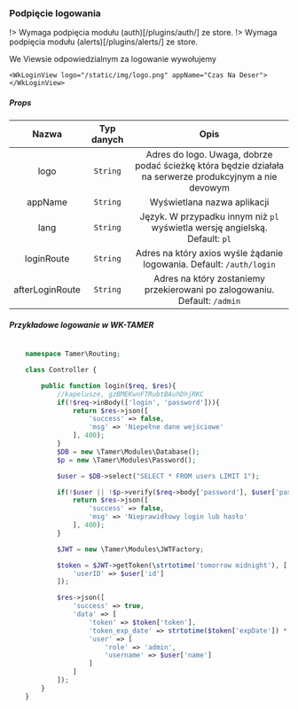 ### Podpięcie logowania

!> Wymaga podpięcia modułu (auth)[/plugins/auth/] ze store.
!> Wymaga podpięcia modułu (alerts)[/plugins/alerts/] ze store.

We Viewsie odpowiedzialnym za logowanie wywołujemy 
```
<WkLoginView logo="/static/img/logo.png" appName="Czas Na Deser"></WkLoginView>
```

##### Props

| Nazwa | Typ danych | Opis | 
|:-:|:-:|:-:|
| logo | `String` | Adres do logo. Uwaga, dobrze podać ścieżkę która będzie działała na serwerze produkcyjnym a nie devowym |
| appName | `String` | Wyświetlana nazwa aplikacji |
| lang | `String` | Język. W przypadku innym niż `pl` wyświetla wersję angielską. Default: `pl` |
| loginRoute | `String` | Adres na który axios wyśle żądanie logowania. Default: `/auth/login` |
| afterLoginRoute | `String` | Adres na który zostaniemy przekierowani po zalogowaniu. Default: `/admin` |



##### Przykładowe logowanie w WK-TAMER
```php

    namespace Tamer\Routing;

    class Controller {

        public function login($req, $res){
            //kapelusze, gzBMEKwnFTRubtBAuhDhjRKC                                                                
            if(!$req->inBody(['login', 'password'])){
                return $res->json([
                    'success' => false,
                    'msg' => 'Niepełne dane wejściowe'
                ], 400);
            }
            $DB = new \Tamer\Modules\Database();
            $p = new \Tamer\Modules\Password();

            $user = $DB->select("SELECT * FROM users LIMIT 1");

            if(!$user || !$p->verify($req->body['password'], $user['password'])){
                return $res->json([
                    'success' => false,
                    'msg' => 'Nieprawidłowy login lub hasło'
                ], 400);
            }

            $JWT = new \Tamer\Modules\JWTFactory;

            $token = $JWT->getToken(\strtotime('tomorrow midnight'), [
                'userID' => $user['id']
            ]);

            $res->json([
                'success' => true,
                'data' => [
                    'token' => $token['token'],
                    'token_exp_date' => strtotime($token['expDate']) * 1000,
                    'user' => [
                        'role' => 'admin',
                        'username' => $user['name']
                    ]
                ]
            ]);            
        }
    }

```